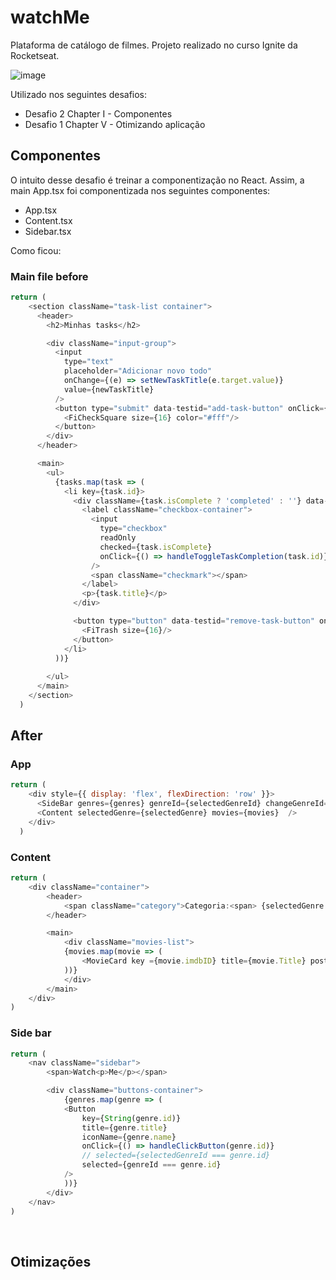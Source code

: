 # watchMe
Plataforma de catálogo de filmes. Projeto realizado no curso Ignite da Rocketseat.

![image](https://user-images.githubusercontent.com/62719629/166078144-b604a511-fbb7-4d8e-b5f1-7353f0326811.png)


Utilizado nos seguintes desafios:
- Desafio 2 Chapter I - Componentes
- Desafio 1 Chapter V - Otimizando aplicação


## Componentes

O intuito desse desafio é treinar a componentização no React. Assim, a main App.tsx foi componentizada nos seguintes componentes:
- App.tsx
- Content.tsx
- Sidebar.tsx

Como ficou:

### Main file before
```javascript
return (
    <section className="task-list container">
      <header>
        <h2>Minhas tasks</h2>

        <div className="input-group">
          <input 
            type="text" 
            placeholder="Adicionar novo todo" 
            onChange={(e) => setNewTaskTitle(e.target.value)}
            value={newTaskTitle}
          />
          <button type="submit" data-testid="add-task-button" onClick={handleCreateNewTask}>
            <FiCheckSquare size={16} color="#fff"/>
          </button>
        </div>
      </header>

      <main>
        <ul>
          {tasks.map(task => (
            <li key={task.id}>
              <div className={task.isComplete ? 'completed' : ''} data-testid="task" >
                <label className="checkbox-container">
                  <input 
                    type="checkbox"
                    readOnly
                    checked={task.isComplete}
                    onClick={() => handleToggleTaskCompletion(task.id)}
                  />
                  <span className="checkmark"></span>
                </label>
                <p>{task.title}</p>
              </div>

              <button type="button" data-testid="remove-task-button" onClick={() => handleRemoveTask(task.id)}>
                <FiTrash size={16}/>
              </button>
            </li>
          ))}
          
        </ul>
      </main>
    </section>
  )
```
## After
### App
```javascript
return (
    <div style={{ display: 'flex', flexDirection: 'row' }}>      
      <SideBar genres={genres} genreId={selectedGenreId} changeGenreId={setSelectedGenreId} />
      <Content selectedGenre={selectedGenre} movies={movies}  />      
    </div>
  )
```

### Content
```javascript
return (
	<div className="container">
		<header>
			<span className="category">Categoria:<span> {selectedGenre.title}</span></span>
		</header>

		<main>
			<div className="movies-list">
			{movies.map(movie => (
				<MovieCard key ={movie.imdbID} title={movie.Title} poster={movie.Poster} runtime={movie.Runtime} rating={movie.Ratings[0].Value} />
			))}
			</div>
		</main>
	</div>
)
```

### Side bar
```javascript
return (
	<nav className="sidebar">
		<span>Watch<p>Me</p></span>

		<div className="buttons-container">
			{genres.map(genre => (
			<Button
				key={String(genre.id)}
				title={genre.title}
				iconName={genre.name}
				onClick={() => handleClickButton(genre.id)}
				// selected={selectedGenreId === genre.id}
				selected={genreId === genre.id}
			/>
			))}
		</div>
	</nav>
)

```
<br>

## Otimizações

